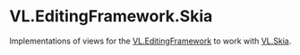 # VL.EditingFramework.Skia

Implementations of views for the [VL.EditingFramework](../VL.EditingFramework/README.md) to work with [VL.Skia](../VL.Skia/README.md).

